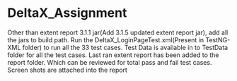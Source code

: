 # DeltaX_Assignment

  Other than extent report 3.1.1 jar(Add 3.1.5 updated extent report jar), add all the jars to build path.
  Run the DeltaX_LoginPageTest.xml(Present in TestNG-XML folder) to run all the 33 test cases.
  Test Data is available in to TestData folder for all the test cases.
  Last ran extent report has been added to the report folder. Which can be reviewed for total pass and fail test cases.
   Screen shots are attached into the report
